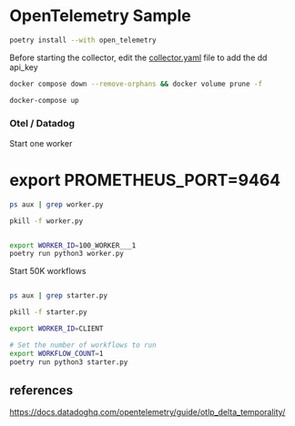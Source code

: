 # OpenTelemetry Sample


``` bash
poetry install --with open_telemetry
```

Before starting the collector, edit the [collector.yaml](collector%2Fcollector.yaml) file to add the dd api_key


```bash
docker compose down --remove-orphans && docker volume prune -f

docker-compose up 

```

### Otel / Datadog




Start one worker

# export PROMETHEUS_PORT=9464


``` bash
ps aux | grep worker.py

pkill -f worker.py


export WORKER_ID=100_WORKER___1 
poetry run python3 worker.py
```



Start 50K workflows

``` bash

ps aux | grep starter.py

pkill -f starter.py

export WORKER_ID=CLIENT

# Set the number of workflows to run
export WORKFLOW_COUNT=1
poetry run python3 starter.py
```


## references
https://docs.datadoghq.com/opentelemetry/guide/otlp_delta_temporality/



